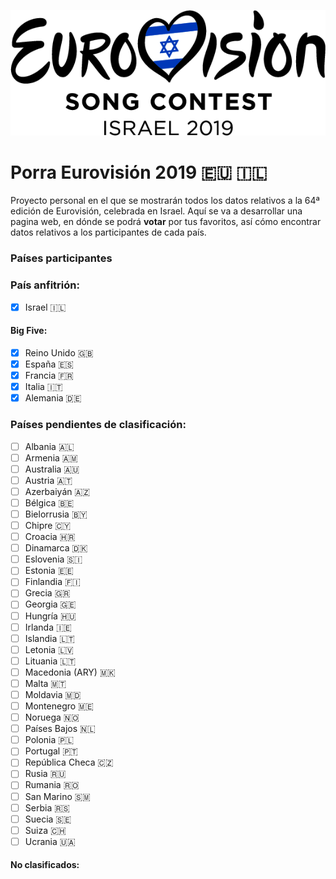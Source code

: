 ![Eurovision2018](/img/eurovision-2019-israel.png)

# Porra Eurovisión 2019 :eu: :israel:

Proyecto personal en el que se mostrarán todos los datos relativos a la 64ª edición de Eurovisión, celebrada en Israel. 
Aquí se va a desarrollar una pagina web, en dónde se podrá **votar** por tus favoritos, así cómo encontrar datos relativos a los participantes de cada país. 

### Países participantes
  ### País anfitrión:   
  - [x] Israel :israel:
  #### Big Five:
  - [x] Reino Unido :uk:
  - [x] España :es:
  - [x] Francia :fr:
  - [x] Italia :it:
  - [x] Alemania :de:
  ### Países pendientes de clasificación: 
  - [ ] Albania :albania:
  - [ ] Armenia :armenia:
  - [ ] Australia :australia:
  - [ ] Austria :austria:
  - [ ] Azerbaiyán :azerbaijan:
  - [ ] Bélgica :belgium:
  - [ ] Bielorrusia :belarus:
  - [ ] Chipre :cyprus:
  - [ ] Croacia :croatia:
  - [ ] Dinamarca :denmark:
  - [ ] Eslovenia 	:slovenia:
  - [ ] Estonia :estonia:
  - [ ] Finlandia :finland:
  - [ ] Grecia :greece:
  - [ ] Georgia :georgia:
  - [ ] Hungría :hungary:
  - [ ] Irlanda :ireland:
  - [ ] Islandia :lithuania:
  - [ ] Letonia :latvia:
  - [ ] Lituania :lithuania:
  - [ ] Macedonia (ARY) :macedonia:
  - [ ] Malta :malta:
  - [ ] Moldavia :moldova:
  - [ ] Montenegro :montenegro:
  - [ ] Noruega :norway: 
  - [ ] Países Bajos :netherlands:
  - [ ] Polonia :poland:
  - [ ] Portugal :portugal:
  - [ ] República Checa :czech_republic:
  - [ ] Rusia :ru:
  - [ ] Rumania :romania:
  - [ ] San Marino :san_marino:
  - [ ] Serbia :serbia: 
  - [ ] Suecia :sweden:
  - [ ] Suiza :switzerland:
  - [ ] Ucrania :ukraine:
  
  #### No clasificados: 
  
  
  

  

  
